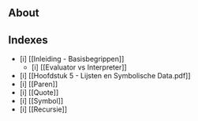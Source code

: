 ## About


## Indexes

- [i] [[Inleiding - Basisbegrippen]]
    - [i] [[Evaluator vs Interpreter]]
- [i] [[Hoofdstuk 5 - Lijsten en Symbolische Data.pdf]]
- [i] [[Paren]]
- [i] [[Quote]]
- [i] [[Symbol]]
- [i] [[Recursie]]
